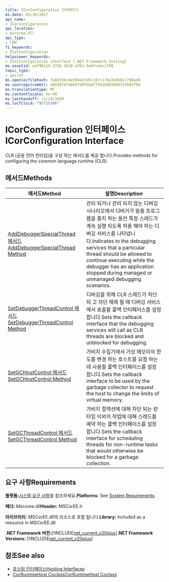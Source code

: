 ```yaml
---
title: ICorConfiguration 인터페이스
ms.date: 03/30/2017
api_name:
- ICorConfiguration
api_location:
- mscoree.dll
api_type:
- COM
f1_keywords:
- ICorConfiguration
helpviewer_keywords:
- ICorConfiguration interface [.NET Framework hosting]
ms.assetid: aaf96116-372b-4538-afb1-9e0fcdac1f98
topic_type:
- apiref
ms.openlocfilehash: fa8d15bc8e504a57d5cc87c170a3a5b022798add
ms.sourcegitcommit: d8020797a6657d0fbbdff362b80300815f682f94
ms.translationtype: MT
ms.contentlocale: ko-KR
ms.lasthandoff: 11/24/2020
ms.locfileid: "95715786"
---
```

# <a name="icorconfiguration-interface"></a><span data-ttu-id="fb7dd-102">ICorConfiguration 인터페이스</span><span class="sxs-lookup"><span data-stu-id="fb7dd-102">ICorConfiguration Interface</span></span>

<span data-ttu-id="fb7dd-103">CLR (공용 언어 런타임)을 구성 하는 메서드를 제공 합니다.</span><span class="sxs-lookup"><span data-stu-id="fb7dd-103">Provides methods for configuring the common language runtime (CLR).</span></span>  
  
## <a name="methods"></a><span data-ttu-id="fb7dd-104">메서드</span><span class="sxs-lookup"><span data-stu-id="fb7dd-104">Methods</span></span>  
  
|<span data-ttu-id="fb7dd-105">메서드</span><span class="sxs-lookup"><span data-stu-id="fb7dd-105">Method</span></span>|<span data-ttu-id="fb7dd-106">설명</span><span class="sxs-lookup"><span data-stu-id="fb7dd-106">Description</span></span>|  
|------------|-----------------|  
|[<span data-ttu-id="fb7dd-107">AddDebuggerSpecialThread 메서드</span><span class="sxs-lookup"><span data-stu-id="fb7dd-107">AddDebuggerSpecialThread Method</span></span>](icorconfiguration-adddebuggerspecialthread-method.md)|<span data-ttu-id="fb7dd-108">관리 되거나 관리 되지 않는 디버깅 시나리오에서 디버거가 응용 프로그램을 중지 하는 동안 특정 스레드가 계속 실행 되도록 허용 해야 하는 디버깅 서비스를 나타냅니다.</span><span class="sxs-lookup"><span data-stu-id="fb7dd-108">Indicates to the debugging services that a particular thread should be allowed to continue executing while the debugger has an application stopped during managed or unmanaged debugging scenarios.</span></span>|  
|[<span data-ttu-id="fb7dd-109">SetDebuggerThreadControl 메서드</span><span class="sxs-lookup"><span data-stu-id="fb7dd-109">SetDebuggerThreadControl Method</span></span>](icorconfiguration-setdebuggerthreadcontrol-method.md)|<span data-ttu-id="fb7dd-110">디버깅을 위해 CLR 스레드가 차단 되 고 차단 해제 될 때 디버깅 서비스에서 호출할 콜백 인터페이스를 설정 합니다.</span><span class="sxs-lookup"><span data-stu-id="fb7dd-110">Sets the callback interface that the debugging services will call as CLR threads are blocked and unblocked for debugging.</span></span>|  
|[<span data-ttu-id="fb7dd-111">SetGCHostControl 메서드</span><span class="sxs-lookup"><span data-stu-id="fb7dd-111">SetGCHostControl Method</span></span>](icorconfiguration-setgchostcontrol-method.md)|<span data-ttu-id="fb7dd-112">가비지 수집기에서 가상 메모리의 한도를 변경 하는 호스트를 요청 하는 데 사용할 콜백 인터페이스를 설정 합니다.</span><span class="sxs-lookup"><span data-stu-id="fb7dd-112">Sets the callback interface to be used by the garbage collector to request the host to change the limits of virtual memory.</span></span>|  
|[<span data-ttu-id="fb7dd-113">SetGCThreadControl 메서드</span><span class="sxs-lookup"><span data-stu-id="fb7dd-113">SetGCThreadControl Method</span></span>](icorconfiguration-setgcthreadcontrol-method.md)|<span data-ttu-id="fb7dd-114">가비지 컬렉션에 대해 차단 되는 런타임 이외의 작업에 대해 스레드를 예약 하는 콜백 인터페이스를 설정 합니다.</span><span class="sxs-lookup"><span data-stu-id="fb7dd-114">Sets the callback interface for scheduling threads for non-runtime tasks that would otherwise be blocked for a garbage collection.</span></span>|  
  
## <a name="requirements"></a><span data-ttu-id="fb7dd-115">요구 사항</span><span class="sxs-lookup"><span data-stu-id="fb7dd-115">Requirements</span></span>  

 <span data-ttu-id="fb7dd-116">**플랫폼:**[시스템 요구 사항](../../get-started/system-requirements.md)을 참조하세요.</span><span class="sxs-lookup"><span data-stu-id="fb7dd-116">**Platforms:** See [System Requirements](../../get-started/system-requirements.md).</span></span>  
  
 <span data-ttu-id="fb7dd-117">**헤더:** Mscoree.dll</span><span class="sxs-lookup"><span data-stu-id="fb7dd-117">**Header:** MSCorEE.h</span></span>  
  
 <span data-ttu-id="fb7dd-118">**라이브러리:** MSCorEE.dll의 리소스로 포함 됩니다.</span><span class="sxs-lookup"><span data-stu-id="fb7dd-118">**Library:** Included as a resource in MSCorEE.dll</span></span>  
  
 <span data-ttu-id="fb7dd-119">**.NET Framework 버전:**[!INCLUDE[net_current_v20plus](../../../../includes/net-current-v20plus-md.md)]</span><span class="sxs-lookup"><span data-stu-id="fb7dd-119">**.NET Framework Versions:** [!INCLUDE[net_current_v20plus](../../../../includes/net-current-v20plus-md.md)]</span></span>  
  
## <a name="see-also"></a><span data-ttu-id="fb7dd-120">참조</span><span class="sxs-lookup"><span data-stu-id="fb7dd-120">See also</span></span>

- [<span data-ttu-id="fb7dd-121">호스팅 인터페이스</span><span class="sxs-lookup"><span data-stu-id="fb7dd-121">Hosting Interfaces</span></span>](hosting-interfaces.md)
- [<span data-ttu-id="fb7dd-122">CorRuntimeHost Coclass</span><span class="sxs-lookup"><span data-stu-id="fb7dd-122">CorRuntimeHost Coclass</span></span>](corruntimehost-coclass.md)
